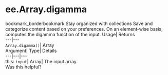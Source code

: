  
#  ee.Array.digamma 
bookmark_borderbookmark Stay organized with collections  Save and categorize content based on your preferences.
On an element-wise basis, computes the digamma function of the input. 
Usage| Returns  
---|---  
`Array.digamma()`| Array  
Argument| Type| Details  
---|---|---  
this: `input`| Array| The input array.  
Was this helpful?
